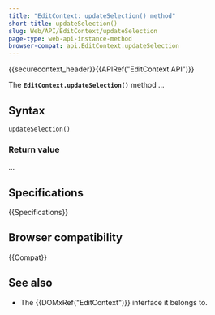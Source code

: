 ```yaml
---
title: "EditContext: updateSelection() method"
short-title: updateSelection()
slug: Web/API/EditContext/updateSelection
page-type: web-api-instance-method
browser-compat: api.EditContext.updateSelection
---
```


{{securecontext_header}}{{APIRef("EditContext API")}}

The **`EditContext.updateSelection()`** method ...

## Syntax

```js-nolint
updateSelection()
```

### Return value

...

## Specifications

{{Specifications}}

## Browser compatibility

{{Compat}}

## See also

- The {{DOMxRef("EditContext")}} interface it belongs to.
